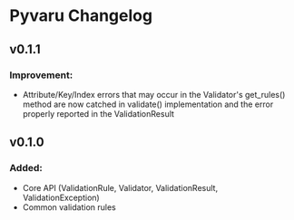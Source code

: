 # Pyvaru Changelog

## v0.1.1
### Improvement:
- Attribute/Key/Index errors that may occur in the Validator's get_rules() method are now catched in validate()
implementation and the error properly reported in the ValidationResult

## v0.1.0
### Added:

- Core API (ValidationRule, Validator, ValidationResult, ValidationException)
- Common validation rules
